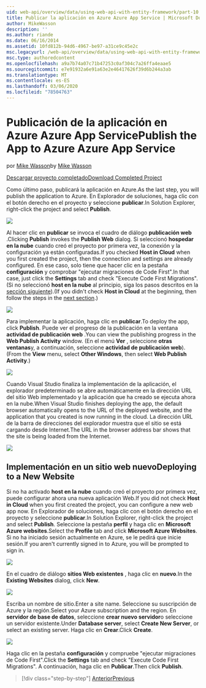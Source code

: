 ```yaml
---
uid: web-api/overview/data/using-web-api-with-entity-framework/part-10
title: Publicar la aplicación en Azure Azure App Service | Microsoft Docs
author: MikeWasson
description: ''
ms.author: riande
ms.date: 06/16/2014
ms.assetid: 10fd812b-94d6-4967-be97-a31ce9c45e2c
msc.legacyurl: /web-api/overview/data/using-web-api-with-entity-framework/part-10
msc.type: authoredcontent
ms.openlocfilehash: a9a7b74a07c71b47253c0af304c7a26ffa4eaae5
ms.sourcegitcommit: e7e91932a6e91a63e2e46417626f39d6b244a3ab
ms.translationtype: MT
ms.contentlocale: es-ES
ms.lasthandoff: 03/06/2020
ms.locfileid: "78504763"
---
```

# <a name="publish-the-app-to-azure-azure-app-service"></a><span data-ttu-id="3605d-102">Publicación de la aplicación en Azure Azure App Service</span><span class="sxs-lookup"><span data-stu-id="3605d-102">Publish the App to Azure Azure App Service</span></span>

<span data-ttu-id="3605d-103">por [Mike Wasson](https://github.com/MikeWasson)</span><span class="sxs-lookup"><span data-stu-id="3605d-103">by [Mike Wasson](https://github.com/MikeWasson)</span></span>

[<span data-ttu-id="3605d-104">Descargar proyecto completado</span><span class="sxs-lookup"><span data-stu-id="3605d-104">Download Completed Project</span></span>](https://github.com/MikeWasson/BookService)

<span data-ttu-id="3605d-105">Como último paso, publicará la aplicación en Azure.</span><span class="sxs-lookup"><span data-stu-id="3605d-105">As the last step, you will publish the application to Azure.</span></span> <span data-ttu-id="3605d-106">En Explorador de soluciones, haga clic con el botón derecho en el proyecto y seleccione **publicar**.</span><span class="sxs-lookup"><span data-stu-id="3605d-106">In Solution Explorer, right-click the project and select **Publish**.</span></span>

![](part-10/_static/image1.png)

<span data-ttu-id="3605d-107">Al hacer clic en **publicar** se invoca el cuadro de diálogo **publicación web** .</span><span class="sxs-lookup"><span data-stu-id="3605d-107">Clicking **Publish** invokes the **Publish Web** dialog.</span></span> <span data-ttu-id="3605d-108">Si seleccionó **hospedar en la nube** cuando creó el proyecto por primera vez, la conexión y la configuración ya están configuradas.</span><span class="sxs-lookup"><span data-stu-id="3605d-108">If you checked **Host in Cloud** when you first created the project, then the connection and settings are already configured.</span></span> <span data-ttu-id="3605d-109">En ese caso, solo tiene que hacer clic en la pestaña **configuración** y comprobar &quot;ejecutar migraciones de Code First&quot;.</span><span class="sxs-lookup"><span data-stu-id="3605d-109">In that case, just click the **Settings** tab and check &quot;Execute Code First Migrations&quot;.</span></span> <span data-ttu-id="3605d-110">(Si no seleccionó **host en la nube** al principio, siga los pasos descritos en la [sección siguiente](#new-website)).</span><span class="sxs-lookup"><span data-stu-id="3605d-110">(If you didn't check **Host in Cloud** at the beginning, then follow the steps in the [next section](#new-website).)</span></span>

[![](part-10/_static/image3.png)](part-10/_static/image2.png)

<span data-ttu-id="3605d-111">Para implementar la aplicación, haga clic en **publicar**.</span><span class="sxs-lookup"><span data-stu-id="3605d-111">To deploy the app, click **Publish**.</span></span> <span data-ttu-id="3605d-112">Puede ver el progreso de la publicación en la ventana **actividad de publicación web** .</span><span class="sxs-lookup"><span data-stu-id="3605d-112">You can view the publishing progress in the **Web Publish Activity** window.</span></span> <span data-ttu-id="3605d-113">(En el menú **Ver** , seleccione **otras ventanas**y, a continuación, seleccione **actividad de publicación web**).</span><span class="sxs-lookup"><span data-stu-id="3605d-113">(From the **View** menu, select **Other Windows**, then select **Web Publish Activity**.)</span></span>

![](part-10/_static/image4.png)

<span data-ttu-id="3605d-114">Cuando Visual Studio finaliza la implementación de la aplicación, el explorador predeterminado se abre automáticamente en la dirección URL del sitio Web implementado y la aplicación que ha creado se ejecuta ahora en la nube.</span><span class="sxs-lookup"><span data-stu-id="3605d-114">When Visual Studio finishes deploying the app, the default browser automatically opens to the URL of the deployed website, and the application that you created is now running in the cloud.</span></span> <span data-ttu-id="3605d-115">La dirección URL de la barra de direcciones del explorador muestra que el sitio se está cargando desde Internet.</span><span class="sxs-lookup"><span data-stu-id="3605d-115">The URL in the browser address bar shows that the site is being loaded from the Internet.</span></span>

[![](part-10/_static/image6.png)](part-10/_static/image5.png)

<a id="new-website"></a>
## <a name="deploying-to-a-new-website"></a><span data-ttu-id="3605d-116">Implementación en un sitio web nuevo</span><span class="sxs-lookup"><span data-stu-id="3605d-116">Deploying to a New Website</span></span>

<span data-ttu-id="3605d-117">Si no ha activado **host en la nube** cuando creó el proyecto por primera vez, puede configurar ahora una nueva aplicación Web.</span><span class="sxs-lookup"><span data-stu-id="3605d-117">If you did not check **Host in Cloud** when you first created the project, you can configure a new web app now.</span></span> <span data-ttu-id="3605d-118">En Explorador de soluciones, haga clic con el botón derecho en el proyecto y seleccione **publicar**.</span><span class="sxs-lookup"><span data-stu-id="3605d-118">In Solution Explorer, right-click the project and select **Publish**.</span></span> <span data-ttu-id="3605d-119">Seleccione la pestaña **perfil** y haga clic en **Microsoft Azure websites**.</span><span class="sxs-lookup"><span data-stu-id="3605d-119">Select the **Profile** tab and click **Microsoft Azure Websites**.</span></span> <span data-ttu-id="3605d-120">Si no ha iniciado sesión actualmente en Azure, se le pedirá que inicie sesión.</span><span class="sxs-lookup"><span data-stu-id="3605d-120">If you aren't currently signed in to Azure, you will be prompted to sign in.</span></span>

[![](part-10/_static/image8.png)](part-10/_static/image7.png)

<span data-ttu-id="3605d-121">En el cuadro de diálogo **sitios Web existentes** , haga clic en **nuevo**.</span><span class="sxs-lookup"><span data-stu-id="3605d-121">In the **Existing Websites** dialog, click **New**.</span></span>

![](part-10/_static/image9.png)

<span data-ttu-id="3605d-122">Escriba un nombre de sitio.</span><span class="sxs-lookup"><span data-stu-id="3605d-122">Enter a site name.</span></span> <span data-ttu-id="3605d-123">Seleccione su suscripción de Azure y la región.</span><span class="sxs-lookup"><span data-stu-id="3605d-123">Select your Azure subscription and the region.</span></span> <span data-ttu-id="3605d-124">En **servidor de base de datos**, seleccione **crear nuevo servidor**o seleccione un servidor existente.</span><span class="sxs-lookup"><span data-stu-id="3605d-124">Under **Database server**, select **Create New Server**, or select an existing server.</span></span> <span data-ttu-id="3605d-125">Haga clic en **Crear**.</span><span class="sxs-lookup"><span data-stu-id="3605d-125">Click **Create**.</span></span>

[![](part-10/_static/image11.png)](part-10/_static/image10.png)

<span data-ttu-id="3605d-126">Haga clic en la pestaña **configuración** y compruebe &quot;ejecutar migraciones de Code First&quot;.</span><span class="sxs-lookup"><span data-stu-id="3605d-126">Click the **Settings** tab and check &quot;Execute Code First Migrations&quot;.</span></span> <span data-ttu-id="3605d-127">A continuación, haga clic en **Publicar**.</span><span class="sxs-lookup"><span data-stu-id="3605d-127">Then click **Publish**.</span></span>

> [!div class="step-by-step"]
> [<span data-ttu-id="3605d-128">Anterior</span><span class="sxs-lookup"><span data-stu-id="3605d-128">Previous</span></span>](part-9.md)
